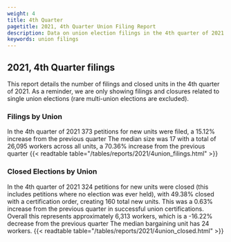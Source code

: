 ```yaml
---
weight: 4
title: 4th Quarter
pagetitle: 2021, 4th Quarter Union Filing Report
description: Data on union election filings in the 4th quarter of 2021
keywords: union filings
---
```


## 2021, 4th Quarter filings

This report details the number of filings and closed units in the 4th quarter of 2021. As a reminder, we are only showing filings and closures related to single union elections (rare multi-union elections are excluded).

### Filings by Union
In the 4th quarter of 2021 373 petitions for new units were filed, a 15.12% increase from the previous quarter The median size was 17 with a total of 26,095 workers across all units, a 70.36% increase from the previous quarter
{{< readtable table="/tables/reports/2021/4union_filings.html" >}}

### Closed Elections by Union
In the 4th quarter of 2021 324 petitions for new units were closed (this includes petitions where no election was ever held), with 49.38% closed with a certification order, creating 160 total new units. This was a 0.63% increase from the previous quarter in successful union certifications. Overall this represents approximately 6,313 workers, which is a -16.22% decrease from the previous quarter The median bargaining unit has 24 workers.
{{< readtable table="/tables/reports/2021/4union_closed.html" >}}
